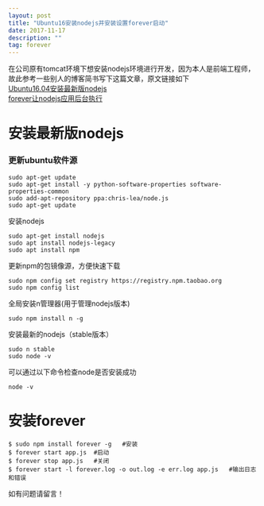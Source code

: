 ```yaml
---
layout: post
title: "Ubuntu16安装nodejs并安装设置forever启动"
date: 2017-11-17  
description: ""
tag: forever
---
```


在公司原有tomcat环境下想安装nodejs环境进行开发，因为本人是前端工程师，故此参考一些别人的博客简书写下这篇文章，原文链接如下  
[Ubuntu16.04安装最新版nodejs ](http://www.jianshu.com/p/2b24cd430a7d)     
[forever让nodejs应用后台执行 ](http://cnodejs.org/topic/5021c2cff767cc9a51e684e3)  

# 安装最新版nodejs
### 更新ubuntu软件源

    sudo apt-get update
    sudo apt-get install -y python-software-properties software-properties-common
    sudo add-apt-repository ppa:chris-lea/node.js
    sudo apt-get update


安装nodejs

    sudo apt-get install nodejs
    sudo apt install nodejs-legacy
    sudo apt install npm

更新npm的包镜像源，方便快速下载

    sudo npm config set registry https://registry.npm.taobao.org
    sudo npm config list

全局安装n管理器(用于管理nodejs版本)

    sudo npm install n -g

安装最新的nodejs（stable版本）

    sudo n stable
    sudo node -v

可以通过以下命令检查node是否安装成功  

    node -v

# 安装forever  
    $ sudo npm install forever -g   #安装
    $ forever start app.js  #启动
    $ forever stop app.js   #关闭
    $ forever start -l forever.log -o out.log -e err.log app.js   #输出日志和错误

如有问题请留言！